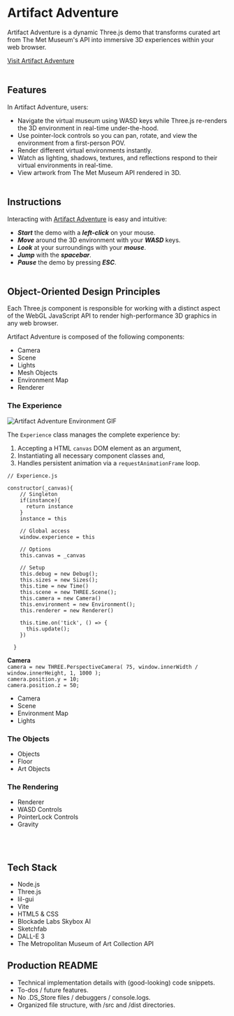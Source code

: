 # Artifact Adventure
Artifact Adventure is a dynamic Three.js demo that transforms curated art from The Met Museum's API into immersive 3D experiences within your web browser.

[Visit Artifact Adventure](https://garysbot.github.io/artifact-adventure/)
<br><br>

## Features
In Artifact Adventure, users:
- Navigate the virtual museum using WASD keys while Three.js re-renders the 3D environment in real-time under-the-hood.
- Use pointer-lock controls so you can pan, rotate, and view the environment from a first-person POV.
- Render different virtual environments instantly.
- Watch as lighting, shadows, textures, and reflections respond to their virtual environments in real-time.
- View artwork from The Met Museum API rendered in 3D.
<br><br>

## Instructions
Interacting with [Artifact Adventure](https://garysbot.github.io/artifact-adventure/) is easy and intuitive:
- ***Start*** the demo with a ***left-click*** on your mouse.
- ***Move*** around the 3D environment with your ***WASD*** keys.
- ***Look*** at your surroundings with your ***mouse***.
- ***Jump*** with the ***spacebar***.
- ***Pause*** the demo by pressing ***ESC***.
<br><br>

## Object-Oriented Design Principles
Each Three.js component is responsible for working with a distinct aspect of the WebGL JavaScript API to render high-performance 3D graphics in any web browser. 

Artifact Adventure is composed of the following components:
- Camera
- Scene
- Lights
- Mesh Objects
- Environment Map
- Renderer


### The Experience
![Artifact Adventure Environment GIF](static/readme/gifs/environment.gif)<br>

The `Experience` class manages the complete experience by:
1. Accepting a HTML `canvas` DOM element as an argument,
2. Instantiating all necessary component classes and,
3. Handles persistent animation via a `requestAnimationFrame` loop.

```
// Experience.js

constructor(_canvas){
    // Singleton
    if(instance){
      return instance
    }
    instance = this
  
    // Global access
    window.experience = this

    // Options
    this.canvas = _canvas

    // Setup
    this.debug = new Debug();
    this.sizes = new Sizes();
    this.time = new Time()
    this.scene = new THREE.Scene();
    this.camera = new Camera()
    this.environment = new Environment();
    this.renderer = new Renderer()

    this.time.on('tick', () => {
      this.update();
    })
    
  }
```

**Camera**<br>
  `camera = new THREE.PerspectiveCamera( 75, window.innerWidth / window.innerHeight, 1, 1000 );`<br>
  `camera.position.y = 10;`<br>
  `camera.position.z = 50;`


- Camera
- Scene
- Environment Map
- Lights

### The Objects
- Objects
- Floor
- Art Objects

### The Rendering
- Renderer
- WASD Controls
- PointerLock Controls
- Gravity

<br><br>

## Tech Stack
- Node.js
- Three.js
- lil-gui
- Vite
- HTML5 & CSS
- Blockade Labs Skybox AI
- Sketchfab
- DALL-E 3
- The Metropolitan Museum of Art Collection API

## Production README
- Technical implementation details with (good-looking) code snippets.
- To-dos / future features.
- No .DS_Store files / debuggers / console.logs.
- Organized file structure, with /src and /dist directories.